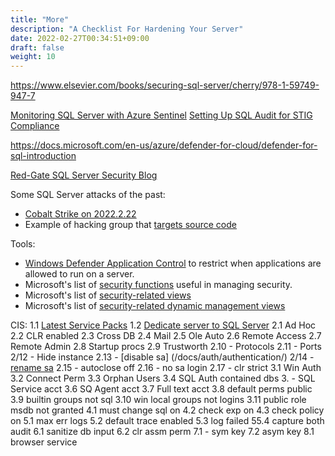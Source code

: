 ```yaml
---
title: "More"
description: "A Checklist For Hardening Your Server"
date: 2022-02-27T00:34:51+09:00
draft: false
weight: 10
---
```


https://www.elsevier.com/books/securing-sql-server/cherry/978-1-59749-947-7

[Monitoring SQL Server with Azure Sentinel](
https://techcommunity.microsoft.com/t5/microsoft-sentinel-blog/monitoring-sql-server-with-azure-sentinel/ba-p/)
[Setting Up SQL Audit for STIG Compliance](https://tracyboggiano.com/archive/2022/04/sql-audit-stig/)

https://docs.microsoft.com/en-us/azure/defender-for-cloud/defender-for-sql-introduction

[Red-Gate SQL Server Security Blog](https://www.red-gate.com/simple-talk/databases/sql-server/security/)

Some SQL Server attacks of the past:
* [Cobalt Strike on 2022.2.22](https://www.bleepingcomputer.com/news/security/vulnerable-microsoft-sql-servers-targeted-with-cobalt-strike/)
* Example of hacking group that [targets source code](https://www.bleepingcomputer.com/news/security/microsoft-investigating-claims-of-hacked-source-code-repositories/)

Tools:
* [Windows Defender Application Control](https://docs.microsoft.com/en-us/windows/security/threat-protection/windows-defender-application-control/windows-defender-application-control) to restrict when applications are allowed to run on a server.
* Microsoft's list of [security functions](https://docs.microsoft.com/en-us/sql/t-sql/functions/security-functions-transact-sql) useful in managing security.
* Microsoft's list of [security-related views](https://docs.microsoft.com/en-us/sql/relational-databases/system-catalog-views/security-catalog-views-transact-sql)
* Microsoft's list of [security-related dynamic management views](https://docs.microsoft.com/en-us/sql/relational-databases/system-dynamic-management-views/security-related-dynamic-management-views-and-functions-transact-sql)


CIS:
1.1 [Latest Service Packs](/docs/configuration/version/)
1.2 [Dedicate server to SQL Server](/docs/configuration/operating/)
2.1 Ad Hoc
2.2 CLR enabled
2.3 Cross DB
2.4 Mail
2.5 Ole Auto
2.6 Remote Access
2.7 Remote Admin
2.8 Startup procs
2.9 Trustworth
2.10 - Protocols
2.11 - Ports
2/12 - Hide instance
2.13 - [disable sa] (/docs/auth/authentication/)
2/14 - [rename sa](/docs/auth/authentication/)
2.15 - autoclose off
2.16 - no sa login
2.17 - clr strict
3.1 Win Auth
3.2 Connect Perm
3.3 Orphan Users
3.4 SQL Auth contained dbs
3. - SQL Service acct
3.6 SQ Agent acct
3.7 Full text acct
3.8 default perms public
3.9 builtin groups not sql
3.10 win local groups not logins
3.11 public role msdb not granted
4.1 must change sql on
4.2 check exp on
4.3 check policy on
5.1 max err logs
5.2 default trace enabled
5.3 log failed
55.4 capture both audit
6.1 sanitize db input
6.2 clr assm perm
7.1 - sym key
7.2 asym key
8.1 browser service
